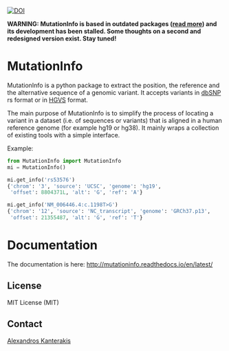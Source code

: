 [![DOI](https://zenodo.org/badge/45920824.svg)](https://zenodo.org/badge/latestdoi/45920824)

**WARNING: MutationInfo is based in outdated packages ([read more](https://github.com/kantale/MutationInfo/issues/22)) and its development has been stalled. Some thoughts on a second and redesigned version exist. Stay tuned!**  

# MutationInfo

MutationInfo is a python package to extract the position, the reference and the alternative sequence of a genomic variant. It accepts variants in [dbSNP](http://www.ncbi.nlm.nih.gov/SNP/) rs format or in [HGVS](http://www.hgvs.org/mutnomen/) format. 

The main purpose of MutationInfo is to simplify the process of locating a variant in a dataset (i.e. of sequences or variants) that is aligned in a human reference genome (for example hg19 or hg38). It mainly wraps a collection of existing tools with a simple interface.

Example:
```python
from MutationInfo import MutationInfo
mi = MutationInfo()

mi.get_info('rs53576')
{'chrom': '3', 'source': 'UCSC', 'genome': 'hg19', 
 'offset': 8804371L, 'alt': 'G', 'ref': 'A'}

mi.get_info('NM_006446.4:c.1198T>G')
{'chrom': '12', 'source': 'NC_transcript', 'genome': 'GRCh37.p13', 
 'offset': 21355487, 'alt': 'G', 'ref': 'T'}
```

# Documentation 
The documentation is here: http://mutationinfo.readthedocs.io/en/latest/ 

## License 
MIT License (MIT)

## Contact 
[Alexandros Kanterakis](mailto:kantale@ics.forth.gr)

